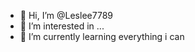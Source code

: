 - 👋 Hi, I’m @Leslee7789
- 👀 I’m interested in ...
- 🌱 I’m currently learning everything i can
  

<!---
Leslee7789/Leslee7789 is a ✨ special ✨ repository because its `README.md` (this file) appears on your GitHub profile.
You can click the Preview link to take a look at your changes.
--->
